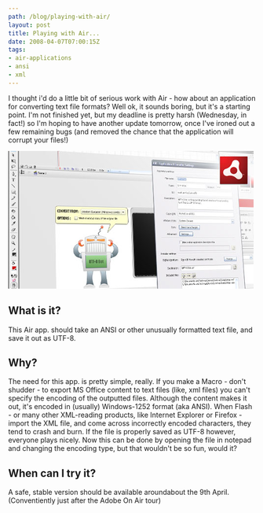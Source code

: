 ```yaml
---
path: /blog/playing-with-air/
layout: post
title: Playing with Air...
date: 2008-04-07T07:00:15Z
tags:
- air-applications
- ansi
- xml
---
```


I thought i'd do a little bit of serious work with Air - how about an application for converting text file formats? Well ok, it sounds boring, but it's a starting point. I'm not finished yet, but my deadline is pretty harsh (Wednesday, in fact!) so I'm hoping to have another update tomorrow, once I've ironed out a few remaining bugs (and removed the chance that the application will corrupt your files!)

![adobeairpost.jpg](adobeairpost.jpg)

## What is it?

This Air app. should take an ANSI or other unusually formatted text file, and save it out as UTF-8.

## Why?

The need for this app. is pretty simple, really. If you make a Macro - don't shudder - to export MS Office content to text files (like, xml files) you can't specify the encoding of the outputted files. Although the content makes it out, it's encoded in (usually) Windows-1252 format (aka ANSI). When Flash - or many other XML-reading products, like Internet Explorer or Firefox - import the XML file, and come across incorrectly encoded characters, they tend to crash and burn. If the file is properly saved as UTF-8 however, everyone plays nicely. Now this can be done by opening the file in notepad and changing the encoding type, but that wouldn't be so fun, would it?

## When can I try it?

A safe, stable version should be available aroundabout the 9th April. (Conventiently just after the Adobe On Air tour)
